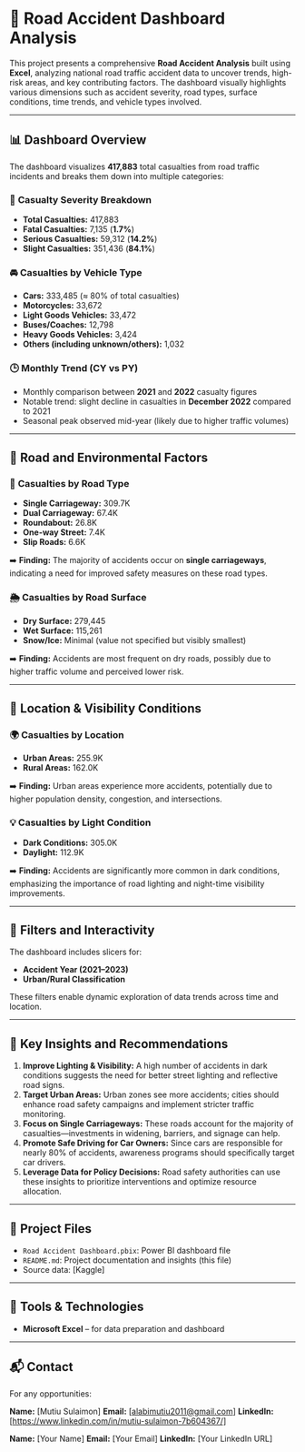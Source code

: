 # 🚦 Road Accident Dashboard Analysis

This project presents a comprehensive **Road Accident Analysis** built using **Excel**, analyzing national road traffic accident data to uncover trends, high-risk areas, and key contributing factors. The dashboard visually highlights various dimensions such as accident severity, road types, surface conditions, time trends, and vehicle types involved.

---

## 📊 Dashboard Overview


The dashboard visualizes **417,883** total casualties from road traffic incidents and breaks them down into multiple categories:

### 🔢 **Casualty Severity Breakdown**

* **Total Casualties:** 417,883
* **Fatal Casualties:** 7,135 (**1.7%**)
* **Serious Casualties:** 59,312 (**14.2%**)
* **Slight Casualties:** 351,436 (**84.1%**)

### 🚘 **Casualties by Vehicle Type**

* **Cars:** 333,485 (≈ 80% of total casualties)
* **Motorcycles:** 33,672
* **Light Goods Vehicles:** 33,472
* **Buses/Coaches:** 12,798
* **Heavy Goods Vehicles:** 3,424
* **Others (including unknown/others):** 1,032

### 🕒 **Monthly Trend (CY vs PY)**

* Monthly comparison between **2021** and **2022** casualty figures
* Notable trend: slight decline in casualties in **December 2022** compared to 2021
* Seasonal peak observed mid-year (likely due to higher traffic volumes)

---

## 🚳️ Road and Environmental Factors

### 🚧 **Casualties by Road Type**

* **Single Carriageway:** 309.7K
* **Dual Carriageway:** 67.4K
* **Roundabout:** 26.8K
* **One-way Street:** 7.4K
* **Slip Roads:** 6.6K

➡️ **Finding:** The majority of accidents occur on **single carriageways**, indicating a need for improved safety measures on these road types.

### 🌦️ **Casualties by Road Surface**

* **Dry Surface:** 279,445
* **Wet Surface:** 115,261
* **Snow/Ice:** Minimal (value not specified but visibly smallest)

➡️ **Finding:** Accidents are most frequent on dry roads, possibly due to higher traffic volume and perceived lower risk.

---

## 📍 Location & Visibility Conditions

### 🌍 **Casualties by Location**

* **Urban Areas:** 255.9K
* **Rural Areas:** 162.0K

➡️ **Finding:** Urban areas experience more accidents, potentially due to higher population density, congestion, and intersections.

### 💡 **Casualties by Light Condition**

* **Dark Conditions:** 305.0K
* **Daylight:** 112.9K

➡️ **Finding:** Accidents are significantly more common in dark conditions, emphasizing the importance of road lighting and night-time visibility improvements.

---

## 🧱 Filters and Interactivity

The dashboard includes slicers for:

* **Accident Year (2021–2023)**
* **Urban/Rural Classification**

These filters enable dynamic exploration of data trends across time and location.

---

## 📌 Key Insights and Recommendations

1. **Improve Lighting & Visibility:** A high number of accidents in dark conditions suggests the need for better street lighting and reflective road signs.
2. **Target Urban Areas:** Urban zones see more accidents; cities should enhance road safety campaigns and implement stricter traffic monitoring.
3. **Focus on Single Carriageways:** These roads account for the majority of casualties—investments in widening, barriers, and signage can help.
4. **Promote Safe Driving for Car Owners:** Since cars are responsible for nearly 80% of accidents, awareness programs should specifically target car drivers.
5. **Leverage Data for Policy Decisions:** Road safety authorities can use these insights to prioritize interventions and optimize resource allocation.

---

## 📁 Project Files

* `Road Accident Dashboard.pbix`: Power BI dashboard file
* `README.md`: Project documentation and insights (this file)
* Source data: \[Kaggle]

---

## 📌 Tools & Technologies

* **Microsoft Excel** – for data preparation and dashboard


---

## 📬 Contact

For any opportunities:

**Name:** [Mutiu Sulaimon]
**Email:** [alabimutiu2011@gmail.com]
**LinkedIn:** [https://www.linkedin.com/in/mutiu-sulaimon-7b604367/]



**Name:** \[Your Name]
**Email:** \[Your Email]
**LinkedIn:** \[Your LinkedIn URL]

